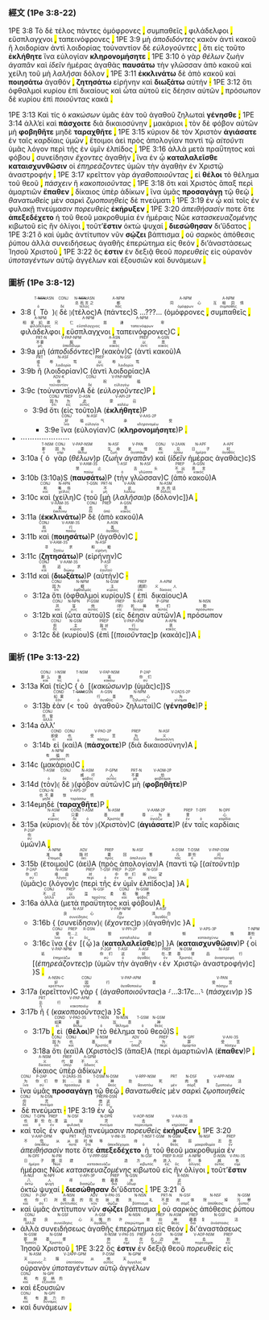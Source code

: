 ### 經文 (1Pe 3:8-22)

1PE 3:8 <span title="T-NSN&#10;&#10;ὁ">Τὸ</span> <span title="CONJ&#10;&#10;δέ">δὲ</span> <span title="N-NSN&#10;总而言之&#10;τέλος">τέλος</span> <span title="A-NPM&#10;都&#10;πᾶς">πάντες</span> <span title="A-NPM&#10;同心&#10;ὁμόφρων">ὁμόφρονες</span> <mark class="pm">,</mark> <span title="A-NPM&#10;互相同情&#10;συμπαθής">συμπαθεῖς</span> <mark class="pm">,</mark> <span title="A-NPM&#10;相爱如弟兄&#10;φιλάδελφος">φιλάδελφοι</span> <mark class="pm">,</mark> <span title="A-NPM&#10;仁慈&#10;εὔσπλαγχνος">εὔσπλαγχνοι</span> <mark class="pm">,</mark> <span title="A-NPM&#10;谦卑&#10;ταπεινόφρων">ταπεινόφρονες</span> <mark class="pm">,</mark> 1PE 3:9 <span title="PRT-N&#10;不要&#10;μή">μὴ</span> <span title="V-PAP-NPM&#10;报&#10;ἀποδίδωμι"><em>ἀποδιδόντες</em></span> <span title="A-ASN&#10;恶&#10;κακός">κακὸν</span> <span title="PREP&#10;以&#10;ἀντί">ἀντὶ</span> <span title="A-GSN&#10;恶&#10;κακός">κακοῦ</span> <span title="PRT&#10;或&#10;ἤ">ἢ</span> <span title="N-ASF&#10;辱骂&#10;λοιδορία">λοιδορίαν</span> <span title="PREP&#10;以&#10;ἀντί">ἀντὶ</span> <span title="N-GSF&#10;辱骂&#10;λοιδορία">λοιδορίας</span> <span title="ADV-K&#10;倒&#10;τοὐναντίον">τοὐναντίον</span> <span title="CONJ&#10;&#10;δέ">δὲ</span> <span title="V-PAP-NPM&#10;祝福&#10;εὐλογέω"><em>εὐλογοῦντες</em></span> <mark class="pm">,</mark> <span title="CONJ&#10;因为&#10;ὅτι">ὅτι</span> <span title="PREP&#10;为&#10;εἰς">εἰς</span> <span title="D-ASN&#10;此&#10;οὗτος">τοῦτο</span> <span title="V-API-2P&#10;蒙召&#10;καλέω"><strong>ἐκλήθητε</strong></span> <span title="CONJ&#10;好&#10;ἵνα">ἵνα</span> <span title="N-ASF&#10;福气&#10;εὐλογία">εὐλογίαν</span> <span title="V-AAS-2P&#10;承受&#10;κληρονομέω"><strong>κληρονομήσητε</strong></span> <mark class="pm">.</mark> 1PE 3:10 <span title="T-NSM&#10;那&#10;ὁ">ὁ</span> <span title="CONJ&#10;因为&#10;γάρ">γὰρ</span> <span title="V-PAP-NSM&#10;要&#10;θέλω"><em>θέλων</em></span> <span title="N-ASF&#10;生命&#10;ζωή">ζωὴν</span> <span title="V-PAN&#10;爱惜&#10;ἀγαπάω"><em>ἀγαπᾶν</em></span> <span title="CONJ&#10;和&#10;καί">καὶ</span> <span title="V-2AAN&#10;见&#10;ὁράω"><em>ἰδεῖν</em></span> <span title="N-APF&#10;日子&#10;ἡμέρα">ἡμέρας</span> <span title="A-APF&#10;好&#10;ἀγαθός">ἀγαθὰς</span> <span title="V-AAM-3S&#10;禁止&#10;παύω"><strong>παυσάτω</strong></span> <span title="T-ASF&#10;&#10;ὁ">τὴν</span> <span title="N-ASF&#10;舌头&#10;γλῶσσα">γλῶσσαν</span> <span title="PREP&#10;不出&#10;ἀπό">ἀπὸ</span> <span title="A-GSN&#10;恶言&#10;κακός">κακοῦ</span> <span title="CONJ&#10;和&#10;καί">καὶ</span> <span title="N-APN&#10;嘴唇&#10;χεῖλος">χείλη</span> <span title="T-GSN&#10;&#10;ὁ">τοῦ</span> <span title="PRT-N&#10;不&#10;μή">μὴ</span> <span title="V-AAN&#10;说&#10;λαλέω"><em>λαλῆσαι</em></span> <span title="N-ASM&#10;诡诈的话&#10;δόλος">δόλον</span> <mark class="pm">,</mark> 1PE 3:11 <span title="V-AAM-3S&#10;离&#10;ἐκκλίνω"><strong>ἐκκλινάτω</strong></span> <span title="CONJ&#10;也&#10;δέ">δὲ</span> <span title="PREP&#10;&#10;ἀπό">ἀπὸ</span> <span title="A-GSN&#10;恶&#10;κακός">κακοῦ</span> <span title="CONJ&#10;而&#10;καί">καὶ</span> <span title="V-AAM-3S&#10;行&#10;ποιέω"><strong>ποιησάτω</strong></span> <span title="A-ASN&#10;善&#10;ἀγαθός">ἀγαθόν</span> <mark class="pm">,</mark> <span title="V-AAM-3S&#10;寻求&#10;ζητέω"><strong>ζητησάτω</strong></span> <span title="N-ASF&#10;和睦&#10;εἰρήνη">εἰρήνην</span> <span title="CONJ&#10;而&#10;καί">καὶ</span> <span title="V-AAM-3S&#10;追求&#10;διώκω"><strong>διωξάτω</strong></span> <span title="P-ASF&#10;它&#10;ἑαυτοῦ">αὐτήν</span> <mark class="pm">·</mark> 1PE 3:12 <span title="CONJ&#10;因为&#10;ὅτι">ὅτι</span> <span title="N-NPM&#10;眼&#10;ὀφθαλμός">ὀφθαλμοὶ</span> <span title="N-GSM&#10;主&#10;κύριος">κυρίου</span> <span title="PREP&#10;（看顾）&#10;ἐπί">ἐπὶ</span> <span title="A-APM&#10;义人&#10;δίκαιος">δικαίους</span> <span title="CONJ&#10;并&#10;καί">καὶ</span> <span title="N-NPN&#10;耳&#10;οὖς">ὦτα</span> <span title="P-GSM&#10;他&#10;αὐτός">αὐτοῦ</span> <span title="PREP&#10;（听）&#10;εἰς">εἰς</span> <span title="N-ASF&#10;祈祷&#10;δέησις">δέησιν</span> <span title="P-GPM&#10;他们&#10;αὐτός">αὐτῶν</span> <mark class="pm">,</mark> <span title="N-NSN&#10;脸&#10;πρόσωπον">πρόσωπον</span> <span title="CONJ&#10;但&#10;δέ">δὲ</span> <span title="N-GSM&#10;主&#10;κύριος">κυρίου</span> <span title="PREP&#10;敌对&#10;ἐπί">ἐπὶ</span> <span title="V-PAP-APM&#10;行&#10;ποιέω"><em>ποιοῦντας</em></span> <span title="A-APN&#10;恶&#10;κακός">κακά</span> <mark class="pm">.</mark>   

1PE 3:13 <span title="CONJ&#10;那么&#10;καί">Καὶ</span> <span title="I-NSM&#10;谁&#10;τίς">τίς</span> <span title="T-NSM&#10;&#10;ὁ">ὁ</span> <span title="V-FAP-NSM&#10;害&#10;κακόω"><em>κακώσων</em></span> <span title="P-2AP&#10;你们&#10;σύ">ὑμᾶς</span> <span title="COND&#10;如果&#10;ἐάν">ἐὰν</span> <span title="T-GSM&#10;&#10;ὁ">τοῦ</span> <span title="A-GSN&#10;行善&#10;ἀγαθός">ἀγαθοῦ</span> <span title="N-NPM&#10;热心&#10;ζηλωτής">ζηλωταὶ</span> <span title="V-2ADS-2P&#10;为&#10;γίνομαι"><strong>γένησθε</strong></span> <mark class="pm">;</mark> 1PE 3:14 <span title="CONJ&#10;尽管&#10;ἀλλά">ἀλλ’</span><span title="COND&#10;即使&#10;εἰ">εἰ</span> <span title="CONJ&#10;也&#10;καί">καὶ</span> <span title="V-PAO-2P&#10;受苦&#10;πάσχω"><strong>πάσχοιτε</strong></span> <span title="PREP&#10;为&#10;διά">διὰ</span> <span title="N-ASF&#10;义&#10;δικαιοσύνη">δικαιοσύνην</span> <mark class="pm">,</mark> <span title="A-NPM&#10;有福的&#10;μακάριος">μακάριοι</span> <mark class="pm">.</mark> <span title="T-ASM&#10;&#10;ὁ">τὸν</span> <span title="CONJ&#10;&#10;δέ">δὲ</span> <span title="N-ASM&#10;威吓&#10;φόβος">φόβον</span> <span title="P-GPM&#10;人&#10;αὐτός">αὐτῶν</span> <span title="PRT-N&#10;不要&#10;μή">μὴ</span> <span title="V-AOM-2P&#10;怕&#10;φοβέομαι"><strong>φοβηθῆτε</strong></span> <span title="CONJ-N&#10;也不要&#10;μηδέ">μηδὲ</span> <span title="V-APS-2P&#10;惊慌&#10;ταράσσω"><strong>ταραχθῆτε</strong></span> <mark class="pm">,</mark> 1PE 3:15 <span title="N-ASM&#10;主&#10;κύριος">κύριον</span> <span title="CONJ&#10;只要&#10;δέ">δὲ</span> <span title="T-ASM&#10;&#10;ὁ">τὸν</span> <span title="N-ASM&#10;基督&#10;Χριστός">Χριστὸν</span> <span title="V-AAM-2P&#10;尊...为圣&#10;ἁγιάζω"><strong>ἁγιάσατε</strong></span> <span title="PREP&#10;里&#10;ἐν">ἐν</span> <span title="T-DPF&#10;&#10;ὁ">ταῖς</span> <span title="N-DPF&#10;心&#10;καρδία">καρδίαις</span> <span title="P-2GP&#10;你&#10;σύ">ὑμῶν</span> <mark class="pm">,</mark> <span title="A-NPM&#10;准备&#10;ἕτοιμος">ἕτοιμοι</span> <span title="ADV&#10;随时&#10;ἀεί">ἀεὶ</span> <span title="PREP&#10;要&#10;πρός">πρὸς</span> <span title="N-ASF&#10;回答&#10;ἀπολογία">ἀπολογίαν</span> <span title="A-DSM&#10;凡&#10;πᾶς">παντὶ</span> <span title="T-DSM&#10;那些&#10;ὁ">τῷ</span> <span title="V-PAP-DSM&#10;问&#10;αἰτέω"><em>αἰτοῦντι</em></span> <span title="P-2AP&#10;你们&#10;σύ">ὑμᾶς</span> <span title="N-ASM&#10;缘由&#10;λόγος">λόγον</span> <span title="PREP&#10;对&#10;περί">περὶ</span> <span title="T-GSF&#10;&#10;ὁ">τῆς</span> <span title="PREP&#10;中&#10;ἐν">ἐν</span> <span title="P-2DP&#10;你们&#10;σύ">ὑμῖν</span> <span title="N-GSF&#10;盼望&#10;ἐλπίς">ἐλπίδος</span> <mark class="pm">,</mark> 1PE 3:16 <span title="CONJ&#10;不过&#10;ἀλλά">ἀλλὰ</span> <span title="PREP&#10;以&#10;μετά">μετὰ</span> <span title="N-GSF&#10;温柔&#10;πραΰτης">πραΰτητος</span> <span title="CONJ&#10;和&#10;καί">καὶ</span> <span title="N-GSM&#10;敬畏&#10;φόβος">φόβου</span> <mark class="pm">,</mark> <span title="N-ASF&#10;良心&#10;συνείδησις">συνείδησιν</span> <span title="V-PAP-NPM&#10;存&#10;ἔχω"><em>ἔχοντες</em></span> <span title="A-ASF&#10;清白&#10;ἀγαθός">ἀγαθήν</span> <mark class="pm">,</mark> <span title="CONJ&#10;使&#10;ἵνα">ἵνα</span> <span title="PREP&#10;在...上&#10;ἐν">ἐν</span> <span title="R-DSN&#10;&#10;ὅς">ᾧ</span> <span title="V-PPI-2P&#10;毁谤&#10;καταλαλέω"><strong>καταλαλεῖσθε</strong></span> <span title="V-APS-3P&#10;惭愧&#10;καταισχύνω"><strong>καταισχυνθῶσιν</strong></span> <span title="T-NPM&#10;那些&#10;ὁ">οἱ</span> <span title="V-PAP-NPM&#10;诋毁&#10;ἐπηρεάζω"><em>ἐπηρεάζοντες</em></span> <span title="P-2GP&#10;你们&#10;σύ">ὑμῶν</span> <span title="T-ASF&#10;这&#10;ὁ">τὴν</span> <span title="A-ASF&#10;好&#10;ἀγαθός">ἀγαθὴν</span> <span title="PREP&#10;在...里&#10;ἐν">ἐν</span> <span title="N-DSM&#10;基督&#10;Χριστός">Χριστῷ</span> <span title="N-ASF&#10;品行&#10;ἀναστροφή">ἀναστροφήν</span> <mark class="pm">.</mark> 1PE 3:17 <span title="A-NSN-C&#10;好&#10;κρείττων">κρεῖττον</span> <span title="CONJ&#10;因&#10;γάρ">γὰρ</span> <span title="V-PAP-APM&#10;行善&#10;ἀγαθοποιέω"><em>ἀγαθοποιοῦντας</em></span> <mark class="pm">,</mark> <span title="COND&#10;如果&#10;εἰ">εἰ</span> <span title="V-PAO-3S&#10;要&#10;θέλω"><strong>θέλοι</strong></span> <span title="T-NSN&#10;&#10;ὁ">τὸ</span> <span title="N-NSN&#10;旨意&#10;θέλημα">θέλημα</span> <span title="T-GSM&#10;&#10;ὁ">τοῦ</span> <span title="N-GSM&#10;神&#10;θεός">θεοῦ</span> <mark class="pm">,</mark> <span title="V-PAN&#10;受苦&#10;πάσχω"><em>πάσχειν</em></span> <span title="PRT&#10;比&#10;ἤ">ἢ</span> <span title="V-PAP-APM&#10;行恶&#10;κακοποιέω"><em>κακοποιοῦντας</em></span> <mark class="pm">.</mark> 1PE 3:18 <span title="CONJ&#10;因为&#10;ὅτι">ὅτι</span> <span title="CONJ&#10;也&#10;καί">καὶ</span> <span title="N-NSM&#10;基督&#10;Χριστός">Χριστὸς</span> <span title="ADV&#10;一次&#10;ἅπαξ">ἅπαξ</span> <span title="PREP&#10;为&#10;περί">περὶ</span> <span title="N-GPF&#10;罪&#10;ἁμαρτία">ἁμαρτιῶν</span> <span title="V-AAI-3S&#10;受苦&#10;πάσχω"><strong>ἔπαθεν</strong></span> <mark class="pm">,</mark> <span title="A-NSM&#10;义&#10;δίκαιος">δίκαιος</span> <span title="PREP&#10;代替&#10;ὑπέρ">ὑπὲρ</span> <span title="A-GPM&#10;不义&#10;ἄδικος">ἀδίκων</span> <mark class="pm">,</mark> <span title="CONJ&#10;为&#10;ἵνα">ἵνα</span> <span title="P-2AP&#10;你们&#10;σύ">ὑμᾶς</span> <span title="V-2AAS-3S&#10;带到...面前&#10;προσάγω"><strong>προσαγάγῃ</strong></span> <span title="T-DSM&#10;&#10;ὁ">τῷ</span> <span title="N-DSM&#10;神&#10;θεός">θεῷ</span> <mark class="pm">,</mark> <span title="V-RPP-NSM&#10;处死&#10;θανατόω"><em>θανατωθεὶς</em></span> <span title="PRT&#10;&#10;μέν">μὲν</span> <span title="N-DSF&#10;肉体&#10;σάρξ">σαρκὶ</span> <span title="V-APP-NSM&#10;复活&#10;ζῳοποιέω"><em>ζῳοποιηθεὶς</em></span> <span title="CONJ&#10;但&#10;δέ">δὲ</span> <span title="N-DSN&#10;灵&#10;πνεῦμα">πνεύματι</span> <mark class="pm">·</mark> 1PE 3:19 <span title="PREP&#10;借&#10;ἐν">ἐν</span> <span title="R-DSN&#10;这&#10;ὅς">ᾧ</span> <span title="CONJ&#10;也&#10;καί">καὶ</span> <span title="T-DPN&#10;那些&#10;ὁ">τοῖς</span> <span title="PREP&#10;在...里&#10;ἐν">ἐν</span> <span title="N-DSF&#10;监狱&#10;φυλακή">φυλακῇ</span> <span title="N-DPN&#10;灵&#10;πνεῦμα">πνεύμασιν</span> <span title="V-AOP-NSM&#10;去&#10;πορεύομαι"><em>πορευθεὶς</em></span> <span title="V-AAI-3S&#10;传道&#10;κηρύσσω"><strong>ἐκήρυξεν</strong></span> <mark class="pm">,</mark> 1PE 3:20 <span title="V-AAP-DPM&#10;不信从&#10;ἀπειθέω"><em>ἀπειθήσασίν</em></span> <span title="PRT&#10;从前&#10;ποτέ">ποτε</span> <span title="ADV&#10;时候&#10;ὅτε">ὅτε</span> <span title="V-INI-3S&#10;等待&#10;ἀπεκδέχομαι"><strong>ἀπεξεδέχετο</strong></span> <span title="T-NSF&#10;&#10;ὁ">ἡ</span> <span title="T-GSM&#10;&#10;ὁ">τοῦ</span> <span title="N-GSM&#10;神&#10;θεός">θεοῦ</span> <span title="N-NSF&#10;容忍&#10;μακροθυμία">μακροθυμία</span> <span title="PREP&#10;在&#10;ἐν">ἐν</span> <span title="N-DPF&#10;日子&#10;ἡμέρα">ἡμέραις</span> <span title="N-PRI&#10;挪亚&#10;Νῶε">Νῶε</span> <span title="V-PPP-GSF&#10;建造&#10;κατασκευάζω"><em>κατασκευαζομένης</em></span> <span title="N-GSF&#10;方舟&#10;κιβωτός">κιβωτοῦ</span> <span title="PREP&#10;进入&#10;εἰς">εἰς</span> <span title="R-ASF&#10;&#10;ὅς">ἣν</span> <span title="A-NPM&#10;不多&#10;ὀλίγος">ὀλίγοι</span> <mark class="pm">,</mark> <span title="D-NSN&#10;就&#10;οὗτος">τοῦτ’</span><span title="V-PAI-3S&#10;有&#10;εἰμί"><strong>ἔστιν</strong></span> <span title="A-NUI&#10;八&#10;ὀκτώ">ὀκτὼ</span> <span title="N-NPF&#10;人&#10;ψυχή">ψυχαί</span> <mark class="pm">,</mark> <span title="V-API-3P&#10;得救&#10;διασῴζω"><strong>διεσώθησαν</strong></span> <span title="PREP&#10;藉着&#10;διά">δι’</span><span title="N-GSN&#10;水&#10;ὕδωρ">ὕδατος</span> <mark class="pm">.</mark> 1PE 3:21 <span title="R-NSN&#10;这&#10;ὅς">ὃ</span> <span title="CONJ&#10;也&#10;καί">καὶ</span> <span title="P-2AP&#10;你们&#10;σύ">ὑμᾶς</span> <span title="A-NSN&#10;所预表的&#10;ἀντίτυπος">ἀντίτυπον</span> <span title="ADV&#10;现在&#10;νῦν">νῦν</span> <span title="V-PAI-3S&#10;拯救&#10;σῴζω"><strong>σῴζει</strong></span> <span title="N-NSN&#10;洗礼&#10;βάπτισμα">βάπτισμα</span> <mark class="pm">,</mark> <span title="PRT-N&#10;不是&#10;οὐ">οὐ</span> <span title="N-GSF&#10;肉体&#10;σάρξ">σαρκὸς</span> <span title="N-NSF&#10;除掉&#10;ἀπόθεσις">ἀπόθεσις</span> <span title="N-GSM&#10;污秽&#10;ῥύπος">ῥύπου</span> <span title="CONJ&#10;而是&#10;ἀλλά">ἀλλὰ</span> <span title="N-GSF&#10;良心&#10;συνείδησις">συνειδήσεως</span> <span title="A-GSF&#10;无愧的&#10;ἀγαθός">ἀγαθῆς</span> <span title="N-NSN&#10;许愿&#10;ἐπερώτημα">ἐπερώτημα</span> <span title="PREP&#10;向&#10;εἰς">εἰς</span> <span title="N-ASM&#10;神&#10;θεός">θεόν</span> <mark class="pm">,</mark> <span title="PREP&#10;藉着&#10;διά">δι’</span><span title="N-GSF&#10;复活&#10;ἀνάστασις">ἀναστάσεως</span> <span title="N-GSM&#10;耶稣&#10;Ἰησοῦς">Ἰησοῦ</span> <span title="N-GSM&#10;基督&#10;Χριστός">Χριστοῦ</span> <mark class="pm">,</mark> 1PE 3:22 <span title="R-NSM&#10;他&#10;ὅς">ὅς</span> <span title="V-PAI-3S&#10;在&#10;εἰμί"><strong>ἐστιν</strong></span> <span title="PREP&#10;在&#10;ἐν">ἐν</span> <span title="A-DSF&#10;右边&#10;δεξιός">δεξιᾷ</span> <span title="N-GSM&#10;神&#10;θεός">θεοῦ</span> <span title="V-AOP-NSM&#10;去&#10;πορεύομαι"><em>πορευθεὶς</em></span> <span title="PREP&#10;到&#10;εἰς">εἰς</span> <span title="N-ASM&#10;天上&#10;οὐρανός">οὐρανὸν</span> <span title="V-2APP-GPM&#10;服从&#10;ὑποτάσσω"><em>ὑποταγέντων</em></span> <span title="P-DSM&#10;他&#10;αὐτός">αὐτῷ</span> <span title="N-GPM&#10;天使&#10;ἄγγελος">ἀγγέλων</span> <span title="CONJ&#10;和&#10;καί">καὶ</span> <span title="N-GPF&#10;有权柄的&#10;ἐξουσία">ἐξουσιῶν</span> <span title="CONJ&#10;和&#10;καί">καὶ</span> <span title="N-GPF&#10;有能力的&#10;δύναμις">δυνάμεων</span> <mark class="pm">.</mark> 


### 圖析 (1Pe 3:8-12)

- 3:8 (<RUBY><ruby><ruby>Τὸ<rt>ὁ</rt></ruby><rt></rt></ruby><rt>T-<s>NSN</s>⁞ASN</rt></RUBY>)⦇ <RUBY><ruby><ruby>δὲ<rt>δέ</rt></ruby><rt></rt></ruby><rt>CONJ</rt></RUBY> ⦈(<RUBY><ruby><ruby>τέλος<rt>τέλος</rt></ruby><rt>总而言之</rt></ruby><rt>N-<s>NSN</s>⁞ASN</rt></RUBY>)A (<RUBY><ruby><ruby>πάντες<rt>πᾶς</rt></ruby><rt>都</rt></ruby><rt>A-NPM</rt></RUBY>)S ...???... (<RUBY><ruby><ruby>ὁμόφρονες<rt>ὁμόφρων</rt></ruby><rt>同心</rt></ruby><rt>A-NPM</rt></RUBY> <mark class="pm">,</mark> <RUBY><ruby><ruby>συμπαθεῖς<rt>συμπαθής</rt></ruby><rt>互相同情</rt></ruby><rt>A-NPM</rt></RUBY> <mark class="pm">,</mark> <RUBY><ruby><ruby>φιλάδελφοι<rt>φιλάδελφος</rt></ruby><rt>相爱如弟兄</rt></ruby><rt>A-NPM</rt></RUBY> <mark class="pm">,</mark> <RUBY><ruby><ruby>εὔσπλαγχνοι<rt>εὔσπλαγχνος</rt></ruby><rt>仁慈</rt></ruby><rt>A-NPM</rt></RUBY> <mark class="pm">,</mark> <RUBY><ruby> <ruby>ταπεινόφρονες<rt>ταπεινόφρων</rt></ruby><rt>谦卑</rt></ruby><rt>A-NPM</rt></RUBY>)C <mark class="pm">,</mark> 
- 3:9a <RUBY><ruby><ruby>μὴ<rt>μή</rt></ruby><rt>不要</rt></ruby><rt>PRT-N</rt></RUBY> (<RUBY><ruby><ruby><em>ἀποδιδόντες</em><rt>ἀποδίδωμι</rt></ruby><rt>报</rt></ruby><rt>V-PAP-NPM</rt></RUBY>)P (<RUBY><ruby><ruby>κακὸν<rt>κακός</rt></ruby><rt>恶</rt></ruby><rt>A-ASN</rt></RUBY>)C (<RUBY><ruby><ruby>ἀντὶ<rt>ἀντί</rt></ruby><rt>以</rt></ruby><rt>PREP</rt></RUBY> <RUBY><ruby><ruby>κακοῦ<rt>κακός</rt></ruby><rt>恶</rt></ruby><rt>A-GSN</rt></RUBY>)A 
- 3:9b <RUBY><ruby><ruby>ἢ<rt>ἤ</rt></ruby><rt>或</rt></ruby><rt>PRT</rt></RUBY> (<RUBY><ruby><ruby>λοιδορίαν<rt>λοιδορία</rt></ruby><rt>辱骂</rt></ruby><rt>N-ASF</rt></RUBY>)C (<RUBY><ruby><ruby>ἀντὶ<rt>ἀντί</rt></ruby><rt>以</rt></ruby><rt>PREP</rt></RUBY> <RUBY><ruby><ruby>λοιδορίας<rt>λοιδορία</rt></ruby><rt>辱骂</rt></ruby><rt>N-GSF</rt></RUBY>)A 
- 3:9c (<RUBY><ruby><ruby>τοὐναντίον<rt>τοὐναντίον</rt></ruby><rt>倒</rt></ruby><rt>ADV-K</rt></RUBY>)A <RUBY><ruby><ruby>δὲ<rt>δέ</rt></ruby><rt></rt></ruby><rt>CONJ</rt></RUBY> (<RUBY><ruby><ruby><em>εὐλογοῦντες</em><rt>εὐλογέω</rt></ruby><rt>祝福</rt></ruby><rt>V-PAP-NPM</rt></RUBY>)P <mark class="pm">,</mark>
	- 3:9d <RUBY><ruby><ruby>ὅτι<rt>ὅτι</rt></ruby><rt>因为</rt></ruby><rt>CONJ</rt></RUBY> (<RUBY><ruby><ruby>εἰς<rt>εἰς</rt></ruby><rt>为</rt></ruby><rt>PREP</rt></RUBY> <RUBY><ruby><ruby>τοῦτο<rt>οὗτος</rt></ruby><rt>此</rt></ruby><rt>D-ASN</rt></RUBY>)A (<RUBY><ruby><ruby><strong>ἐκλήθητε</strong><rt>καλέω</rt></ruby><rt>蒙召</rt></ruby><rt>V-API-2P</rt></RUBY>)P
		- 3:9e <RUBY><ruby><ruby>ἵνα<rt>ἵνα</rt></ruby><rt>好</rt></ruby><rt>CONJ</rt></RUBY> (<RUBY><ruby><ruby>εὐλογίαν<rt>εὐλογία</rt></ruby><rt>福气</rt></ruby><rt>N-ASF</rt></RUBY>)C (<RUBY><ruby><ruby><strong>κληρονομήσητε</strong><rt>κληρονομέω</rt></ruby><rt>承受</rt></ruby><rt>V-AAS-2P</rt></RUBY>)P <mark class="pm">.</mark> 
- ⋯⋯⋯⋯⋯⋯⋯
- 3:10a {<RUBY><ruby><ruby>ὁ<rt>ὁ</rt></ruby><rt>那</rt></ruby><rt>T-NSM</rt></RUBY> <RUBY><ruby><ruby>γὰρ<rt>γάρ</rt></ruby><rt>因为</rt></ruby><rt>CONJ</rt></RUBY> (<RUBY><ruby><ruby><em>θέλων</em><rt>θέλω</rt></ruby><rt>要</rt></ruby><rt>V-PAP-NSM</rt></RUBY>)p (<RUBY><ruby><ruby>ζωὴν<rt>ζωή</rt></ruby><rt>生命</rt></ruby><rt>N-ASF</rt></RUBY> <RUBY><ruby><ruby><em>ἀγαπᾶν</em><rt>ἀγαπάω</rt></ruby><rt>爱惜</rt></ruby><rt>V-PAN</rt></RUBY>) <RUBY><ruby><ruby>καὶ<rt>καί</rt></ruby><rt>和</rt></ruby><rt>CONJ</rt></RUBY> (<RUBY><ruby><ruby><em>ἰδεῖν</em><rt>ὁράω</rt></ruby><rt>见</rt></ruby><rt>V-2AAN</rt></RUBY> <RUBY><ruby><ruby>ἡμέρας<rt>ἡμέρα</rt></ruby><rt>日子</rt></ruby><rt>N-APF</rt></RUBY> <RUBY><ruby><ruby>ἀγαθὰς<rt>ἀγαθός</rt></ruby><rt>好</rt></ruby><rt>A-APF</rt></RUBY>)c}S 
- 3:10b (3:10a)S (<RUBY><ruby><ruby><strong>παυσάτω</strong><rt>παύω</rt></ruby><rt>禁止</rt></ruby><rt>V-AAM-3S</rt></RUBY>)P (<RUBY><ruby><ruby>τὴν<rt>ὁ</rt></ruby><rt></rt></ruby><rt>T-ASF</rt></RUBY> <RUBY><ruby><ruby>γλῶσσαν<rt>γλῶσσα</rt></ruby><rt>舌头</rt></ruby><rt>N-ASF</rt></RUBY>)C (<RUBY><ruby><ruby>ἀπὸ<rt>ἀπό</rt></ruby><rt>不出</rt></ruby><rt>PREP</rt></RUBY> <RUBY><ruby><ruby>κακοῦ<rt>κακός</rt></ruby><rt>恶言</rt></ruby><rt>A-GSN</rt></RUBY>)A 
- 3:10c <RUBY><ruby><ruby>καὶ<rt>καί</rt></ruby><rt>和</rt></ruby><rt>CONJ</rt></RUBY> (<RUBY><ruby><ruby>χείλη<rt>χεῖλος</rt></ruby><rt>嘴唇</rt></ruby><rt>N-APN</rt></RUBY>)C {<RUBY><ruby><ruby>τοῦ<rt>ὁ</rt></ruby><rt></rt></ruby><rt>T-GSN</rt></RUBY> [<RUBY><ruby><ruby>μὴ<rt>μή</rt></ruby><rt>不</rt></ruby><rt>PRT-N</rt></RUBY> (<RUBY><ruby><ruby><em>λαλῆσαι</em><rt>λαλέω</rt></ruby><rt>说</rt></ruby><rt>V-AAN</rt></RUBY>)p (<RUBY><ruby><ruby>δόλον<rt>δόλος</rt></ruby><rt>诡诈的话</rt></ruby><rt>N-ASM</rt></RUBY>)c]}A <mark class="pm">,</mark> 
- 3:11a (<RUBY><ruby><ruby><strong>ἐκκλινάτω</strong><rt>ἐκκλίνω</rt></ruby><rt>离</rt></ruby><rt>V-AAM-3S</rt></RUBY>)P <RUBY><ruby><ruby>δὲ<rt>δέ</rt></ruby><rt>也</rt></ruby><rt>CONJ</rt></RUBY> (<RUBY><ruby><ruby>ἀπὸ<rt>ἀπό</rt></ruby><rt></rt></ruby><rt>PREP</rt></RUBY> <RUBY><ruby><ruby>κακοῦ<rt>κακός</rt></ruby><rt>恶</rt></ruby><rt>A-GSN</rt></RUBY>)A
- 3:11b <RUBY><ruby><ruby>καὶ<rt>καί</rt></ruby><rt>而</rt></ruby><rt>CONJ</rt></RUBY> (<RUBY><ruby><ruby><strong>ποιησάτω</strong><rt>ποιέω</rt></ruby><rt>行</rt></ruby><rt>V-AAM-3S</rt></RUBY>)P (<RUBY><ruby><ruby>ἀγαθόν<rt>ἀγαθός</rt></ruby><rt>善</rt></ruby><rt>A-ASN</rt></RUBY>)C <mark class="pm">,</mark> 
- 3:11c (<RUBY><ruby><ruby><strong>ζητησάτω</strong><rt>ζητέω</rt></ruby><rt>寻求</rt></ruby><rt>V-AAM-3S</rt></RUBY>)P (<RUBY><ruby><ruby>εἰρήνην<rt>εἰρήνη</rt></ruby><rt>和睦</rt></ruby><rt>N-ASF</rt></RUBY>)C
- 3:11d <RUBY><ruby><ruby>καὶ<rt>καί</rt></ruby><rt>而</rt></ruby><rt>CONJ</rt></RUBY> (<RUBY><ruby><ruby><strong>διωξάτω</strong><rt>διώκω</rt></ruby><rt>追求</rt></ruby><rt>V-AAM-3S</rt></RUBY>)P (<RUBY><ruby><ruby>αὐτήν<rt>ἑαυτοῦ</rt></ruby><rt>它</rt></ruby><rt>P-ASF</rt></RUBY>)C <mark class="pm">·</mark> 
	- 3:12a <RUBY><ruby><ruby>ὅτι<rt>ὅτι</rt></ruby><rt>因为</rt></ruby><rt>CONJ</rt></RUBY> (<RUBY><ruby><ruby>ὀφθαλμοὶ<rt>ὀφθαλμός</rt></ruby><rt>眼</rt></ruby><rt>N-NPM</rt></RUBY> <RUBY><ruby><ruby>κυρίου<rt>κύριος</rt></ruby><rt>主</rt></ruby><rt>N-GSM</rt></RUBY>)S (<RUBY><ruby><ruby>ἐπὶ<rt>ἐπί</rt></ruby><rt>（看顾）</rt></ruby><rt>PREP</rt></RUBY> <RUBY><ruby><ruby>δικαίους<rt>δίκαιος</rt></ruby><rt>义人</rt></ruby><rt>A-APM</rt></RUBY>)A
	- 3:12b <RUBY><ruby><ruby>καὶ<rt>καί</rt></ruby><rt>并</rt></ruby><rt>CONJ</rt></RUBY> (<RUBY><ruby><ruby>ὦτα<rt>οὖς</rt></ruby><rt>耳</rt></ruby><rt>N-NPN</rt></RUBY> <RUBY><ruby><ruby>αὐτοῦ<rt>αὐτός</rt></ruby><rt>他</rt></ruby><rt>P-GSM</rt></RUBY>)S (<RUBY><ruby><ruby>εἰς<rt>εἰς</rt></ruby><rt>（听）</rt></ruby><rt>PREP</rt></RUBY> <RUBY><ruby><ruby>δέησιν<rt>δέησις</rt></ruby><rt>祈祷</rt></ruby><rt>N-ASF</rt></RUBY> <RUBY><ruby><ruby>αὐτῶν<rt>αὐτός</rt></ruby><rt>他们</rt></ruby><rt>P-GPM</rt></RUBY>)A <mark class="pm">,</mark> <RUBY><ruby><ruby>πρόσωπον<rt>πρόσωπον</rt></ruby><rt>脸</rt></ruby><rt>N-NSN</rt></RUBY>
	- 3:12c <RUBY><ruby><ruby>δὲ<rt>δέ</rt></ruby><rt>但</rt></ruby><rt>CONJ</rt></RUBY> (<RUBY><ruby><ruby>κυρίου<rt>κύριος</rt></ruby><rt>主</rt></ruby><rt>N-GSM</rt></RUBY>)S {<RUBY><ruby><ruby>ἐπὶ<rt>ἐπί</rt></ruby><rt>敌对</rt></ruby><rt>PREP</rt></RUBY> [(<RUBY><ruby><ruby><em>ποιοῦντας</em><rt>ποιέω</rt></ruby><rt>行</rt></ruby><rt>V-PAP-APM</rt></RUBY>]p (<RUBY><ruby><ruby>κακά<rt>κακός</rt></ruby><rt>恶</rt></ruby><rt>A-APN</rt></RUBY>)c]}A <mark class="pm">.</mark> 

### 圖析 (1Pe 3:13-22)

- 3:13a <RUBY><ruby><ruby>Καὶ<rt>καί</rt></ruby><rt>那么</rt></ruby><rt>CONJ</rt></RUBY> (<RUBY><ruby><ruby>τίς<rt>τίς</rt></ruby><rt>谁</rt></ruby><rt>I-NSM</rt></RUBY>)C {<RUBY><ruby><ruby>ὁ<rt>ὁ</rt></ruby><rt></rt></ruby><rt>T-NSM</rt></RUBY> [(<RUBY><ruby><ruby><em>κακώσων</em><rt>κακόω</rt></ruby><rt>害</rt></ruby><rt>V-FAP-NSM</rt></RUBY>)p (<RUBY><ruby><ruby>ὑμᾶς<rt>σύ</rt></ruby><rt>你们</rt></ruby><rt>P-2AP</rt></RUBY>)c]}S 
	- 3:13b <RUBY><ruby><ruby>ἐὰν<rt>ἐάν</rt></ruby><rt>如果</rt></ruby><rt>COND</rt></RUBY> (<<RUBY><ruby><ruby>τοῦ<rt>ὁ</rt></ruby><rt></rt></ruby><rt>T-<s>GSM</s>⁞GSN</rt></RUBY> <RUBY><ruby><ruby>ἀγαθοῦ<rt>ἀγαθός</rt></ruby><rt>行善</rt></ruby><rt>A-GSN</rt></RUBY>> <RUBY><ruby><ruby>ζηλωταὶ<rt>ζηλωτής</rt></ruby><rt>热心</rt></ruby><rt>N-NPM</rt></RUBY>)C (<RUBY><ruby><ruby><strong>γένησθε</strong><rt>γίνομαι</rt></ruby><rt>为</rt></ruby><rt>V-2ADS-2P</rt></RUBY>)P <mark class="pm">;</mark> 
- 3:14a <RUBY><ruby><ruby>ἀλλ’<rt>ἀλλά</rt></ruby><rt>尽管</rt></ruby><rt>CONJ</rt></RUBY> 
	- 3:14b <RUBY><ruby><ruby>εἰ<rt>εἰ</rt></ruby><rt>即使</rt></ruby><rt>COND</rt></RUBY> (<RUBY><ruby><ruby>καὶ<rt>καί</rt></ruby><rt>也</rt></ruby><rt>CONJ</rt></RUBY>)A (<RUBY><ruby><ruby><strong>πάσχοιτε</strong><rt>πάσχω</rt></ruby><rt>受苦</rt></ruby><rt>V-PAO-2P</rt></RUBY>)P (<RUBY><ruby><ruby>διὰ<rt>διά</rt></ruby><rt>为</rt></ruby><rt>PREP</rt></RUBY> <RUBY><ruby><ruby>δικαιοσύνην<rt>δικαιοσύνη</rt></ruby><rt>义</rt></ruby><rt>N-ASF</rt></RUBY>)A <mark class="pm">,</mark> 
- 3:14c (<RUBY><ruby><ruby>μακάριοι<rt>μακάριος</rt></ruby><rt>有福的</rt></ruby><rt>A-NPM</rt></RUBY>)C <mark class="pm">.</mark> 
- 3:14d (<RUBY><ruby><ruby>τὸν<rt>ὁ</rt></ruby><rt></rt></ruby><rt>T-ASM</rt></RUBY>)⦇ <RUBY><ruby><ruby>δὲ<rt>δέ</rt></ruby><rt></rt></ruby><rt>CONJ</rt></RUBY> ⦈(<RUBY><ruby><ruby>φόβον<rt>φόβος</rt></ruby><rt>威吓</rt></ruby><rt>N-ASM</rt></RUBY> <RUBY><ruby><ruby>αὐτῶν<rt>αὐτός</rt></ruby><rt>人</rt></ruby><rt>P-GPM</rt></RUBY>)C <RUBY><ruby><ruby>μὴ<rt>μή</rt></ruby><rt>不要</rt></ruby><rt>PRT-N</rt></RUBY> (<RUBY><ruby><ruby><strong>φοβηθῆτε</strong><rt>φοβέομαι</rt></ruby><rt>怕</rt></ruby><rt>V-AOM-2P</rt></RUBY>)P 
- 3:14e<RUBY><ruby><ruby>μηδὲ<rt>μηδέ</rt></ruby><rt>也不要</rt></ruby><rt>CONJ-N</rt></RUBY> (<RUBY><ruby><ruby><strong>ταραχθῆτε</strong><rt>ταράσσω</rt></ruby><rt>惊慌</rt></ruby><rt>V-APS-2P</rt></RUBY>)P <mark class="pm">,</mark> 
- 3:15a (<RUBY><ruby><ruby>κύριον<rt>κύριος</rt></ruby><rt>主</rt></ruby><rt>N-ASM</rt></RUBY>)⦇ <RUBY><ruby><ruby>δὲ<rt>δέ</rt></ruby><rt>只要</rt></ruby><rt>CONJ</rt></RUBY> <RUBY><ruby><ruby>τὸν<rt>ὁ</rt></ruby><rt></rt></ruby><rt>T-ASM</rt></RUBY> ⦈(<RUBY><ruby><ruby>Χριστὸν<rt>Χριστός</rt></ruby><rt>基督</rt></ruby><rt>N-ASM</rt></RUBY>)C (<RUBY><ruby><ruby><strong>ἁγιάσατε</strong><rt>ἁγιάζω</rt></ruby><rt>尊...为圣</rt></ruby><rt>V-AAM-2P</rt></RUBY>)P (<RUBY><ruby><ruby>ἐν<rt>ἐν</rt></ruby><rt>里</rt></ruby><rt>PREP</rt></RUBY> <RUBY><ruby><ruby>ταῖς<rt>ὁ</rt></ruby><rt></rt></ruby><rt>T-DPF</rt></RUBY> <RUBY><ruby><ruby>καρδίαις<rt>καρδία</rt></ruby><rt>心</rt></ruby><rt>N-DPF</rt></RUBY> <RUBY><ruby><ruby>ὑμῶν<rt>σύ</rt></ruby><rt>你</rt></ruby><rt>P-2GP</rt></RUBY>)A <mark class="pm">,</mark> 
- 3:15b (<RUBY><ruby><ruby>ἕτοιμοι<rt>ἕτοιμος</rt></ruby><rt>准备</rt></ruby><rt>A-NPM</rt></RUBY>)C (<RUBY><ruby><ruby>ἀεὶ<rt>ἀεί</rt></ruby><rt>随时</rt></ruby><rt>ADV</rt></RUBY>)A (<RUBY><ruby><ruby>πρὸς<rt>πρός</rt></ruby><rt>要</rt></ruby><rt>PREP</rt></RUBY> <RUBY><ruby><ruby>ἀπολογίαν<rt>ἀπολογία</rt></ruby><rt>回答</rt></ruby><rt>N-ASF</rt></RUBY>)A {<RUBY><ruby><ruby>παντὶ<rt>πᾶς</rt></ruby><rt>凡</rt></ruby><rt>A-DSM</rt></RUBY> <RUBY><ruby><ruby>τῷ<rt>ὁ</rt></ruby><rt>那些</rt></ruby><rt>T-DSM</rt></RUBY> [(<RUBY><ruby><ruby><em>αἰτοῦντι</em><rt>αἰτέω</rt></ruby><rt>问</rt></ruby><rt>V-PAP-DSM</rt></RUBY>)p (<RUBY><ruby><ruby>ὑμᾶς<rt>σύ</rt></ruby><rt>你们</rt></ruby><rt>P-2AP</rt></RUBY>)c (<RUBY><ruby><ruby>λόγον<rt>λόγος</rt></ruby><rt>缘由</rt></ruby><rt>N-ASM</rt></RUBY>)c (<RUBY><ruby><ruby>περὶ<rt>περί</rt></ruby><rt>对</rt></ruby><rt>PREP</rt></RUBY> <RUBY><ruby><ruby>τῆς<rt>ὁ</rt></ruby><rt></rt></ruby><rt>T-GSF</rt></RUBY> <RUBY><ruby><ruby>ἐν<rt>ἐν</rt></ruby><rt>中</rt></ruby><rt>PREP</rt></RUBY> <RUBY><ruby><ruby>ὑμῖν<rt>σύ</rt></ruby><rt>你们</rt></ruby><rt>P-2DP</rt></RUBY> <RUBY><ruby><ruby>ἐλπίδος<rt>ἐλπίς</rt></ruby><rt>盼望</rt></ruby><rt>N-GSF</rt></RUBY>)a] }A <mark class="pm">,</mark> 
- 3:16a <RUBY><ruby><ruby>ἀλλὰ<rt>ἀλλά</rt></ruby><rt>不过</rt></ruby><rt>CONJ</rt></RUBY> (<RUBY><ruby><ruby>μετὰ<rt>μετά</rt></ruby><rt>以</rt></ruby><rt>PREP</rt></RUBY> <RUBY><ruby><ruby>πραΰτητος<rt>πραΰτης</rt></ruby><rt>温柔</rt></ruby><rt>N-GSF</rt></RUBY> <RUBY><ruby><ruby>καὶ<rt>καί</rt></ruby><rt>和</rt></ruby><rt>CONJ</rt></RUBY> <RUBY><ruby><ruby>φόβου<rt>φόβος</rt></ruby><rt>敬畏</rt></ruby><rt>N-GSM</rt></RUBY>)A <mark class="pm">,</mark> 
	- 3:16b { (<RUBY><ruby><ruby>συνείδησιν<rt>συνείδησις</rt></ruby><rt>良心</rt></ruby><rt>N-ASF</rt></RUBY>)⦇ (<RUBY><ruby><ruby><em>ἔχοντες</em><rt>ἔχω</rt></ruby><rt>存</rt></ruby><rt>V-PAP-NPM</rt></RUBY>)p ⦈(<RUBY><ruby><ruby>ἀγαθήν<rt>ἀγαθός</rt></ruby><rt>清白</rt></ruby><rt>A-ASF</rt></RUBY>)c }A <mark class="pm">,</mark>
	- 3:16c <RUBY><ruby><ruby>ἵνα<rt>ἵνα</rt></ruby><rt>使</rt></ruby><rt>CONJ</rt></RUBY> {<RUBY><ruby><ruby>ἐν<rt>ἐν</rt></ruby><rt>在...上</rt></ruby><rt>PREP</rt></RUBY> [(<RUBY><ruby><ruby>ᾧ<rt>ὅς</rt></ruby><rt></rt></ruby><rt>R-DSN</rt></RUBY>)a (<RUBY><ruby><ruby><strong>καταλαλεῖσθε</strong><rt>καταλαλέω</rt></ruby><rt>毁谤</rt></ruby><rt>V-PPI-2P</rt></RUBY>)p] }A (<RUBY><ruby><ruby><strong>καταισχυνθῶσιν</strong><rt>καταισχύνω</rt></ruby><rt>惭愧</rt></ruby><rt>V-APS-3P</rt></RUBY>)P {<RUBY><ruby><ruby>οἱ<rt>ὁ</rt></ruby><rt>那些</rt></ruby><rt>T-NPM</rt></RUBY> [(<RUBY><ruby><ruby><em>ἐπηρεάζοντες</em><rt>ἐπηρεάζω</rt></ruby><rt>诋毁</rt></ruby><rt>V-PAP-NPM</rt></RUBY>)p (<RUBY><ruby><ruby>ὑμῶν<rt>σύ</rt></ruby><rt>你们</rt></ruby><rt>P-2GP</rt></RUBY> <RUBY><ruby><ruby>τὴν<rt>ὁ</rt></ruby><rt>这</rt></ruby><rt>T-ASF</rt></RUBY> <RUBY><ruby><ruby>ἀγαθὴν<rt>ἀγαθός</rt></ruby><rt>好</rt></ruby><rt>A-ASF</rt></RUBY> ‹<RUBY><ruby><ruby>ἐν<rt>ἐν</rt></ruby><rt>在...里</rt></ruby><rt>PREP</rt></RUBY> <RUBY><ruby><ruby>Χριστῷ<rt>Χριστός</rt></ruby><rt>基督</rt></ruby><rt>N-DSM</rt></RUBY>› <RUBY><ruby><ruby>ἀναστροφήν<rt>ἀναστροφή</rt></ruby><rt>品行</rt></ruby><rt>N-ASF</rt></RUBY>)c] }S <mark class="pm">.</mark> 
- 3:17a (<RUBY><ruby><ruby>κρεῖττον<rt>κρείττων</rt></ruby><rt>好</rt></ruby><rt>A-NSN-C</rt></RUBY>)C <RUBY><ruby><ruby>γὰρ<rt>γάρ</rt></ruby><rt>因</rt></ruby><rt>CONJ</rt></RUBY> { (<RUBY><ruby><ruby><em>ἀγαθοποιοῦντας</em><rt>ἀγαθοποιέω</rt></ruby><rt>行善</rt></ruby><rt>V-PAP-APM</rt></RUBY>)a ⸉...3:17c...⸊ (<RUBY><ruby><ruby><em>πάσχειν</em><rt>πάσχω</rt></ruby><rt>受苦</rt></ruby><rt>V-PAN</rt></RUBY>)p }S 
- 3:17b <RUBY><ruby><ruby>ἢ<rt>ἤ</rt></ruby><rt>比</rt></ruby><rt>PRT</rt></RUBY> { (<RUBY><ruby><ruby><em>κακοποιοῦντας</em><rt>κακοποιέω</rt></ruby><rt>行恶</rt></ruby><rt>V-PAP-APM</rt></RUBY>)a }S <mark class="pm">,</mark> 
	- 3:17b <mark class="pm">,</mark> <RUBY><ruby><ruby>εἰ<rt>εἰ</rt></ruby><rt>如果</rt></ruby><rt>COND</rt></RUBY> (<RUBY><ruby><ruby><strong>θέλοι</strong><rt>θέλω</rt></ruby><rt>要</rt></ruby><rt>V-PAO-3S</rt></RUBY>)P (<RUBY><ruby><ruby>τὸ<rt>ὁ</rt></ruby><rt></rt></ruby><rt>T-NSN</rt></RUBY> <RUBY><ruby><ruby>θέλημα<rt>θέλημα</rt></ruby><rt>旨意</rt></ruby><rt>N-NSN</rt></RUBY> <RUBY><ruby><ruby>τοῦ<rt>ὁ</rt></ruby><rt></rt></ruby><rt>T-GSM</rt></RUBY> <RUBY><ruby><ruby>θεοῦ<rt>θεός</rt></ruby><rt>神</rt></ruby><rt>N-GSM</rt></RUBY>)S <mark class="pm">.</mark> 
	- 3:18a <RUBY><ruby><ruby>ὅτι<rt>ὅτι</rt></ruby><rt>因为</rt></ruby><rt>CONJ</rt></RUBY> (<RUBY><ruby><ruby>καὶ<rt>καί</rt></ruby><rt>也</rt></ruby><rt>CONJ</rt></RUBY>)A (<RUBY><ruby><ruby>Χριστὸς<rt>Χριστός</rt></ruby><rt>基督</rt></ruby><rt>N-NSM</rt></RUBY>)S (<RUBY><ruby><ruby>ἅπαξ<rt>ἅπαξ</rt></ruby><rt>一次</rt></ruby><rt>ADV</rt></RUBY>)A (<RUBY><ruby><ruby>περὶ<rt>περί</rt></ruby><rt>为</rt></ruby><rt>PREP</rt></RUBY> <RUBY><ruby><ruby>ἁμαρτιῶν<rt>ἁμαρτία</rt></ruby><rt>罪</rt></ruby><rt>N-GPF</rt></RUBY>)A (<RUBY><ruby><ruby><strong>ἔπαθεν</strong><rt>πάσχω</rt></ruby><rt>受苦</rt></ruby><rt>V-AAI-3S</rt></RUBY>)P <mark class="pm">,</mark> <RUBY><ruby><ruby>δίκαιος<rt>δίκαιος</rt></ruby><rt>义</rt></ruby><rt>A-NSM</rt></RUBY> <RUBY><ruby><ruby>ὑπὲρ<rt>ὑπέρ</rt></ruby><rt>代替</rt></ruby><rt>PREP</rt></RUBY> <RUBY><ruby><ruby>ἀδίκων<rt>ἄδικος</rt></ruby><rt>不义</rt></ruby><rt>A-GPM</rt></RUBY> <mark class="pm">,</mark>
- <RUBY><ruby><ruby>ἵνα<rt>ἵνα</rt></ruby><rt>为</rt></ruby><rt>CONJ</rt></RUBY> <RUBY><ruby><ruby>ὑμᾶς<rt>σύ</rt></ruby><rt>你们</rt></ruby><rt>P-2AP</rt></RUBY> <RUBY><ruby><ruby><strong>προσαγάγῃ</strong><rt>προσάγω</rt></ruby><rt>带到...面前</rt></ruby><rt>V-2AAS-3S</rt></RUBY> <RUBY><ruby><ruby>τῷ<rt>ὁ</rt></ruby><rt></rt></ruby><rt>T-DSM</rt></RUBY> <RUBY><ruby><ruby>θεῷ<rt>θεός</rt></ruby><rt>神</rt></ruby><rt>N-DSM</rt></RUBY> <mark class="pm">,</mark> <RUBY><ruby><ruby><em>θανατωθεὶς</em><rt>θανατόω</rt></ruby><rt>处死</rt></ruby><rt>V-RPP-NSM</rt></RUBY> <RUBY><ruby><ruby>μὲν<rt>μέν</rt></ruby><rt></rt></ruby><rt>PRT</rt></RUBY> <RUBY><ruby><ruby>σαρκὶ<rt>σάρξ</rt></ruby><rt>肉体</rt></ruby><rt>N-DSF</rt></RUBY> <RUBY><ruby><ruby><em>ζῳοποιηθεὶς</em><rt>ζῳοποιέω</rt></ruby><rt>复活</rt></ruby><rt>V-APP-NSM</rt></RUBY>
- <RUBY><ruby><ruby>δὲ<rt>δέ</rt></ruby><rt>但</rt></ruby><rt>CONJ</rt></RUBY> <RUBY><ruby><ruby>πνεύματι<rt>πνεῦμα</rt></ruby><rt>灵</rt></ruby><rt>N-DSN</rt></RUBY> <mark class="pm">·</mark> 1PE 3:19 <RUBY><ruby><ruby>ἐν<rt>ἐν</rt></ruby><rt>借</rt></ruby><rt>PREP</rt></RUBY> <RUBY><ruby><ruby>ᾧ<rt>ὅς</rt></ruby><rt>这</rt></ruby><rt>R-DSN</rt></RUBY>
- <RUBY><ruby><ruby>καὶ<rt>καί</rt></ruby><rt>也</rt></ruby><rt>CONJ</rt></RUBY> <RUBY><ruby><ruby>τοῖς<rt>ὁ</rt></ruby><rt>那些</rt></ruby><rt>T-DPN</rt></RUBY> <RUBY><ruby><ruby>ἐν<rt>ἐν</rt></ruby><rt>在...里</rt></ruby><rt>PREP</rt></RUBY> <RUBY><ruby><ruby>φυλακῇ<rt>φυλακή</rt></ruby><rt>监狱</rt></ruby><rt>N-DSF</rt></RUBY> <RUBY><ruby><ruby>πνεύμασιν<rt>πνεῦμα</rt></ruby><rt>灵</rt></ruby><rt>N-DPN</rt></RUBY> <RUBY><ruby><ruby><em>πορευθεὶς</em><rt>πορεύομαι</rt></ruby><rt>去</rt></ruby><rt>V-AOP-NSM</rt></RUBY> <RUBY><ruby><ruby><strong>ἐκήρυξεν</strong><rt>κηρύσσω</rt></ruby><rt>传道</rt></ruby><rt>V-AAI-3S</rt></RUBY> <mark class="pm">,</mark> 1PE 3:20 <RUBY><ruby><ruby><em>ἀπειθήσασίν</em><rt>ἀπειθέω</rt></ruby><rt>不信从</rt></ruby><rt>V-AAP-DPM</rt></RUBY> <RUBY><ruby><ruby>ποτε<rt>ποτέ</rt></ruby><rt>从前</rt></ruby><rt>PRT</rt></RUBY> <RUBY><ruby><ruby>ὅτε<rt>ὅτε</rt></ruby><rt>时候</rt></ruby><rt>ADV</rt></RUBY> <RUBY><ruby><ruby><strong>ἀπεξεδέχετο</strong><rt>ἀπεκδέχομαι</rt></ruby><rt>等待</rt></ruby><rt>V-INI-3S</rt></RUBY> <RUBY><ruby><ruby>ἡ<rt>ὁ</rt></ruby><rt></rt></ruby><rt>T-NSF</rt></RUBY> <RUBY><ruby><ruby>τοῦ<rt>ὁ</rt></ruby><rt></rt></ruby><rt>T-GSM</rt></RUBY> <RUBY><ruby><ruby>θεοῦ<rt>θεός</rt></ruby><rt>神</rt></ruby><rt>N-GSM</rt></RUBY> <RUBY><ruby><ruby>μακροθυμία<rt>μακροθυμία</rt></ruby><rt>容忍</rt></ruby><rt>N-NSF</rt></RUBY> <RUBY><ruby><ruby>ἐν<rt>ἐν</rt></ruby><rt>在</rt></ruby><rt>PREP</rt></RUBY> <RUBY><ruby><ruby>ἡμέραις<rt>ἡμέρα</rt></ruby><rt>日子</rt></ruby><rt>N-DPF</rt></RUBY> <RUBY><ruby><ruby>Νῶε<rt>Νῶε</rt></ruby><rt>挪亚</rt></ruby><rt>N-PRI</rt></RUBY> <RUBY><ruby><ruby><em>κατασκευαζομένης</em><rt>κατασκευάζω</rt></ruby><rt>建造</rt></ruby><rt>V-PPP-GSF</rt></RUBY> <RUBY><ruby><ruby>κιβωτοῦ<rt>κιβωτός</rt></ruby><rt>方舟</rt></ruby><rt>N-GSF</rt></RUBY> <RUBY><ruby><ruby>εἰς<rt>εἰς</rt></ruby><rt>进入</rt></ruby><rt>PREP</rt></RUBY> <RUBY><ruby><ruby>ἣν<rt>ὅς</rt></ruby><rt></rt></ruby><rt>R-ASF</rt></RUBY> <RUBY><ruby><ruby>ὀλίγοι<rt>ὀλίγος</rt></ruby><rt>不多</rt></ruby><rt>A-NPM</rt></RUBY> <mark class="pm">,</mark> <RUBY><ruby><ruby>τοῦτ’<rt>οὗτος</rt></ruby><rt>就</rt></ruby><rt>D-NSN</rt></RUBY><RUBY><ruby><ruby><strong>ἔστιν</strong><rt>εἰμί</rt></ruby><rt>有</rt></ruby><rt>V-PAI-3S</rt></RUBY> <RUBY><ruby><ruby>ὀκτὼ<rt>ὀκτώ</rt></ruby><rt>八</rt></ruby><rt>A-NUI</rt></RUBY> <RUBY><ruby><ruby>ψυχαί<rt>ψυχή</rt></ruby><rt>人</rt></ruby><rt>N-NPF</rt></RUBY> <mark class="pm">,</mark> <RUBY><ruby><ruby><strong>διεσώθησαν</strong><rt>διασῴζω</rt></ruby><rt>得救</rt></ruby><rt>V-API-3P</rt></RUBY> <RUBY><ruby><ruby>δι’<rt>διά</rt></ruby><rt>藉着</rt></ruby><rt>PREP</rt></RUBY><RUBY><ruby><ruby>ὕδατος<rt>ὕδωρ</rt></ruby><rt>水</rt></ruby><rt>N-GSN</rt></RUBY> <mark class="pm">.</mark> 1PE 3:21 <RUBY><ruby><ruby>ὃ<rt>ὅς</rt></ruby><rt>这</rt></ruby><rt>R-NSN</rt></RUBY>
- <RUBY><ruby><ruby>καὶ<rt>καί</rt></ruby><rt>也</rt></ruby><rt>CONJ</rt></RUBY> <RUBY><ruby><ruby>ὑμᾶς<rt>σύ</rt></ruby><rt>你们</rt></ruby><rt>P-2AP</rt></RUBY> <RUBY><ruby><ruby>ἀντίτυπον<rt>ἀντίτυπος</rt></ruby><rt>所预表的</rt></ruby><rt>A-NSN</rt></RUBY> <RUBY><ruby><ruby>νῦν<rt>νῦν</rt></ruby><rt>现在</rt></ruby><rt>ADV</rt></RUBY> <RUBY><ruby><ruby><strong>σῴζει</strong><rt>σῴζω</rt></ruby><rt>拯救</rt></ruby><rt>V-PAI-3S</rt></RUBY> <RUBY><ruby><ruby>βάπτισμα<rt>βάπτισμα</rt></ruby><rt>洗礼</rt></ruby><rt>N-NSN</rt></RUBY> <mark class="pm">,</mark> <RUBY><ruby><ruby>οὐ<rt>οὐ</rt></ruby><rt>不是</rt></ruby><rt>PRT-N</rt></RUBY> <RUBY><ruby><ruby>σαρκὸς<rt>σάρξ</rt></ruby><rt>肉体</rt></ruby><rt>N-GSF</rt></RUBY> <RUBY><ruby><ruby>ἀπόθεσις<rt>ἀπόθεσις</rt></ruby><rt>除掉</rt></ruby><rt>N-NSF</rt></RUBY> <RUBY><ruby><ruby>ῥύπου<rt>ῥύπος</rt></ruby><rt>污秽</rt></ruby><rt>N-GSM</rt></RUBY>
- <RUBY><ruby><ruby>ἀλλὰ<rt>ἀλλά</rt></ruby><rt>而是</rt></ruby><rt>CONJ</rt></RUBY> <RUBY><ruby><ruby>συνειδήσεως<rt>συνείδησις</rt></ruby><rt>良心</rt></ruby><rt>N-GSF</rt></RUBY> <RUBY><ruby><ruby>ἀγαθῆς<rt>ἀγαθός</rt></ruby><rt>无愧的</rt></ruby><rt>A-GSF</rt></RUBY> <RUBY><ruby><ruby>ἐπερώτημα<rt>ἐπερώτημα</rt></ruby><rt>许愿</rt></ruby><rt>N-NSN</rt></RUBY> <RUBY><ruby><ruby>εἰς<rt>εἰς</rt></ruby><rt>向</rt></ruby><rt>PREP</rt></RUBY> <RUBY><ruby><ruby>θεόν<rt>θεός</rt></ruby><rt>神</rt></ruby><rt>N-ASM</rt></RUBY> <mark class="pm">,</mark> <RUBY><ruby><ruby>δι’<rt>διά</rt></ruby><rt>藉着</rt></ruby><rt>PREP</rt></RUBY><RUBY><ruby><ruby>ἀναστάσεως<rt>ἀνάστασις</rt></ruby><rt>复活</rt></ruby><rt>N-GSF</rt></RUBY> <RUBY><ruby><ruby>Ἰησοῦ<rt>Ἰησοῦς</rt></ruby><rt>耶稣</rt></ruby><rt>N-GSM</rt></RUBY> <RUBY><ruby><ruby>Χριστοῦ<rt>Χριστός</rt></ruby><rt>基督</rt></ruby><rt>N-GSM</rt></RUBY> <mark class="pm">,</mark> 1PE 3:22 <RUBY><ruby><ruby>ὅς<rt>ὅς</rt></ruby><rt>他</rt></ruby><rt>R-NSM</rt></RUBY> <RUBY><ruby><ruby><strong>ἐστιν</strong><rt>εἰμί</rt></ruby><rt>在</rt></ruby><rt>V-PAI-3S</rt></RUBY> <RUBY><ruby><ruby>ἐν<rt>ἐν</rt></ruby><rt>在</rt></ruby><rt>PREP</rt></RUBY> <RUBY><ruby><ruby>δεξιᾷ<rt>δεξιός</rt></ruby><rt>右边</rt></ruby><rt>A-DSF</rt></RUBY> <RUBY><ruby><ruby>θεοῦ<rt>θεός</rt></ruby><rt>神</rt></ruby><rt>N-GSM</rt></RUBY> <RUBY><ruby><ruby><em>πορευθεὶς</em><rt>πορεύομαι</rt></ruby><rt>去</rt></ruby><rt>V-AOP-NSM</rt></RUBY> <RUBY><ruby><ruby>εἰς<rt>εἰς</rt></ruby><rt>到</rt></ruby><rt>PREP</rt></RUBY> <RUBY><ruby><ruby>οὐρανὸν<rt>οὐρανός</rt></ruby><rt>天上</rt></ruby><rt>N-ASM</rt></RUBY> <RUBY><ruby><ruby><em>ὑποταγέντων</em><rt>ὑποτάσσω</rt></ruby><rt>服从</rt></ruby><rt>V-2APP-GPM</rt></RUBY> <RUBY><ruby><ruby>αὐτῷ<rt>αὐτός</rt></ruby><rt>他</rt></ruby><rt>P-DSM</rt></RUBY> <RUBY><ruby><ruby>ἀγγέλων<rt>ἄγγελος</rt></ruby><rt>天使</rt></ruby><rt>N-GPM</rt></RUBY>
- <RUBY><ruby><ruby>καὶ<rt>καί</rt></ruby><rt>和</rt></ruby><rt>CONJ</rt></RUBY> <RUBY><ruby><ruby>ἐξουσιῶν<rt>ἐξουσία</rt></ruby><rt>有权柄的</rt></ruby><rt>N-GPF</rt></RUBY>
- <RUBY><ruby><ruby>καὶ<rt>καί</rt></ruby><rt>和</rt></ruby><rt>CONJ</rt></RUBY> <RUBY><ruby><ruby>δυνάμεων<rt>δύναμις</rt></ruby><rt>有能力的</rt></ruby><rt>N-GPF</rt></RUBY> <mark class="pm">.</mark> 
